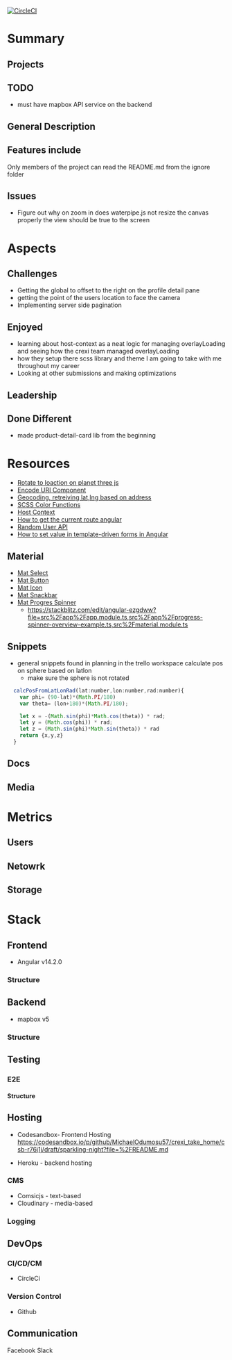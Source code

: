 [![CircleCI](https://circleci.com/gh/WindMillCode/WindMillCodeSite.svg?style=svg)](<LINK>)


# Summary

## Projects

## TODO
* must have mapbox API service on the backend

## General Description

## Features include 
Only members of the project can read the README.md from the ignore folder

## Issues
* Figure out why on zoom in does waterpipe.js not resize the canvas properly the view should be true to the screen

# Aspects

## Challenges
* Getting the global to offset to the right on the profile detail pane
* getting the point of the users location to face the camera
* Implementing server side pagination


## Enjoyed
* learning about host-context as a neat logic for managing overlayLoading and seeing how the crexi team managed overlayLoading
* how they setup there scss library and theme I am going to take with me throughout my career
* Looking at other submissions and making optimizations

## Leadership

## Done Different
* made product-detail-card lib from the beginning 




# Resources
* [Rotate to loaction on planet three js](https://www.youtube.com/watch?v=2pUzJOfekVE)
* [Encode URI Component](https://stackoverflow.com/a/332888)
* [Geocoding, retreiving lat,lng based on address](https://developers.google.com/maps/documentation/geocoding/requests-geocoding)
* [SCSS Color Functions](https://www.w3schools.com/sass/sass_functions_color.php)
* [Host Context](https://blog.angular-university.io/angular-host-context/)
* [How to get the current route angular](https://www.tektutorialshub.com/angular/how-to-get-the-current-route-or-url-in-angular/)
* [Random User API](https://randomuser.me/documentation#howto)
* [How to set value in template-driven forms in Angular](https://www.tektutorialshub.com/angular/how-to-set-value-in-template-driven-forms-in-angular/)


## Material
* [Mat Select](https://material.angular.io/components/select/examples)
* [Mat Button](https://material.angular.io/components/button/api)
* [Mat Icon](https://www.developer.com/languages/javascript/using-material-font-icons-in-your-angular-11-projects/)
* [Mat Snackbar](https://material.angular.io/components/snack-bar)
* [Mat Progres Spinner](https://material.angular.io/components/progress-spinner/overview)
  * https://stackblitz.com/edit/angular-ezgdww?file=src%2Fapp%2Fapp.module.ts,src%2Fapp%2Fprogress-spinner-overview-example.ts,src%2Fmaterial.module.ts


## Snippets
* general snippets found in planning in the trello workspace
calculate pos on sphere based on latlon
  * make sure the sphere is not rotated
```js
  calcPosFromLatLonRad(lat:number,lon:number,rad:number){
    var phi= (90-lat)*(Math.PI/180)
    var theta= (lon+180)*(Math.PI/180);

    let x = -(Math.sin(phi)*Math.cos(theta)) * rad;
    let y = (Math.cos(phi)) * rad;
    let z = (Math.sin(phi)*Math.sin(theta)) * rad
    return {x,y,z}
  }
```

## Docs

## Media 
<!-- bunch of links -->


# Metrics

## Users

## Netowrk

## Storage


# Stack 

## Frontend
* Angular v14.2.0
### Structure


## Backend
* mapbox v5

### Structure



## Testing

### E2E


#### Structure


## Hosting
* Codesandbox- Frontend Hosting
https://codesandbox.io/p/github/MichaelOdumosu57/crexi_take_home/csb-r76j1j/draft/sparkling-night?file=%2FREADME.md


* Heroku - backend hosting

### CMS
* Comsicjs - text-based
* Cloudinary - media-based



### Logging

## DevOps

### CI/CD/CM
* CircleCi

### Version Control
* Github

## Communication
Facebook 
Slack
















